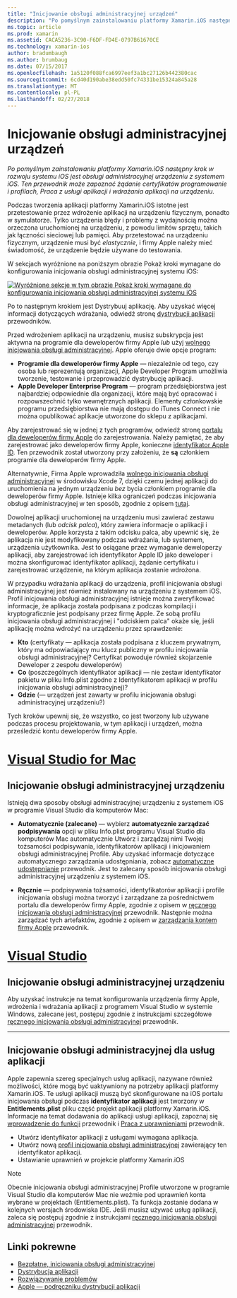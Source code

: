 ```yaml
---
title: "Inicjowanie obsługi administracyjnej urządzeń"
description: "Po pomyślnym zainstalowaniu platformy Xamarin.iOS następny krok w rozwoju systemu iOS jest obsługi administracyjnej urządzeniu z systemem iOS. Ten przewodnik może zapoznać żądanie certyfikatów programowanie i profilach, Praca z usługi aplikacji i wdrażania aplikacji na urządzeniu."
ms.topic: article
ms.prod: xamarin
ms.assetid: CACA5236-3C90-F6DF-FD4E-0797B61670CE
ms.technology: xamarin-ios
author: bradumbaugh
ms.author: brumbaug
ms.date: 07/15/2017
ms.openlocfilehash: 1a5120f088fca6997eef3a1bc27126b442380cac
ms.sourcegitcommit: 6cd40d190abe38edd50fc74331be15324a845a28
ms.translationtype: MT
ms.contentlocale: pl-PL
ms.lasthandoff: 02/27/2018
---
```

# <a name="device-provisioning"></a>Inicjowanie obsługi administracyjnej urządzeń

_Po pomyślnym zainstalowaniu platformy Xamarin.iOS następny krok w rozwoju systemu iOS jest obsługi administracyjnej urządzeniu z systemem iOS. Ten przewodnik może zapoznać żądanie certyfikatów programowanie i profilach, Praca z usługi aplikacji i wdrażania aplikacji na urządzeniu._

Podczas tworzenia aplikacji platformy Xamarin.iOS istotne jest przetestowanie przez wdrożenie aplikacji na urządzeniu fizycznym, ponadto w symulatorze. Tylko urządzenia błędy i problemy z wydajnością można orzeczona uruchomionej na urządzeniu, z powodu limitów sprzętu, takich jak łączności sieciowej lub pamięci. Aby przetestować na urządzeniu fizycznym, urządzenie musi być *elastycznie*, i firmy Apple należy mieć świadomość, że urządzenie będzie używane do testowania.

W sekcjach wyróżnione na poniższym obrazie Pokaż kroki wymagane do konfigurowania inicjowania obsługi administracyjnej systemu iOS:

[![](images/provisioningdiagram.png "Wyróżnione sekcje w tym obrazie Pokaż kroki wymagane do konfigurowania inicjowania obsługi administracyjnej systemu iOS")](images/provisioningdiagram.png)

Po to następnym krokiem jest Dystrybuuj aplikację. Aby uzyskać więcej informacji dotyczących wdrażania, odwiedź stronę [dystrybucji aplikacji](~/ios/deploy-test/app-distribution/index.md) przewodników.

Przed wdrożeniem aplikacji na urządzeniu, musisz subskrypcja jest aktywna na programie dla deweloperów firmy Apple *lub* użyj [wolnego inicjowania obsługi administracyjnej](~/ios/get-started/installation/device-provisioning/free-provisioning.md). Apple oferuje dwie opcje program:

- **Programie dla deweloperów firmy Apple** — niezależnie od tego, czy osoba lub reprezentują organizacji, Apple Developer Program umożliwia tworzenie, testowanie i przeprowadzić dystrybucję aplikacji.
- **Apple Developer Enterprise Program** — program przedsiębiorstwa jest najbardziej odpowiednie dla organizacji, które mają być opracować i rozpowszechnić tylko wewnętrznych aplikacji. Elementy członkowskie programu przedsiębiorstwa nie mają dostępu do iTunes Connect i nie można opublikować aplikacje utworzone do sklepu z aplikacjami.


Aby zarejestrować się w jednej z tych programów, odwiedź stronę [portalu dla deweloperów firmy Apple](https://developer.apple.com/programs/enroll/) do zarejestrowania. Należy pamiętać, że aby zarejestrować jako deweloperów firmy Apple, konieczne [identyfikator Apple ID](https://appleid.apple.com/). Ten przewodnik został utworzony przy założeniu, że **są** członkiem programie dla deweloperów firmy Apple.

Alternatywnie, Firma Apple wprowadziła [wolnego inicjowania obsługi administracyjnej](~/ios/get-started/installation/device-provisioning/free-provisioning.md) w środowisku Xcode 7, dzięki czemu jednej aplikacji do uruchomienia na jednym urządzeniu *bez* bycia członkiem programie dla deweloperów firmy Apple. Istnieje kilka ograniczeń podczas inicjowania obsługi administracyjnej w ten sposób, zgodnie z opisem [tutaj](~/ios/get-started/installation/device-provisioning/free-provisioning.md#limitations).

Dowolnej aplikacji uruchomionej na urządzeniu musi zawierać zestawu metadanych (lub *odcisk palca*), który zawiera informacje o aplikacji i deweloperów. Apple korzysta z takim odcisku palca, aby upewnić się, że aplikacja nie jest modyfikowany podczas wdrażania, lub systemem, urządzenia użytkownika. Jest to osiągane przez wymaganie deweloperzy aplikacji, aby zarejestrować ich identyfikator Apple ID jako deweloper i można skonfigurować identyfikator aplikacji, żądanie certyfikatu i zarejestrować urządzenie, na którym aplikacja zostanie wdrożona.

W przypadku wdrażania aplikacji do urządzenia, profil inicjowania obsługi administracyjnej jest również instalowany na urządzeniu z systemem iOS. Profil inicjowania obsługi administracyjnej istnieje można zweryfikować informacje, że aplikacja została podpisana z podczas kompilacji i kryptograficznie jest podpisany przez firmę Apple. Ze sobą profilu inicjowania obsługi administracyjnej i "odciskiem palca" okaże się, jeśli aplikację można wdrożyć na urządzeniu przez sprawdzenie:

- **Kto** (certyfikaty — aplikacja została podpisana z kluczem prywatnym, który ma odpowiadający mu klucz publiczny w profilu inicjowania obsługi administracyjnej? Certyfikat powoduje również skojarzenie Deweloper z zespołu deweloperów)
- **Co** (poszczególnych identyfikator aplikacji — nie zestaw identyfikator pakietu w pliku Info.plist zgodne z Identyfikatorem aplikacji w profilu inicjowania obsługi administracyjnej)?
- **Gdzie** (— urządzeń jest zawarty w profilu inicjowania obsługi administracyjnej urządzeniu?)

Tych kroków upewnij się, że wszystko, co jest tworzony lub używane podczas procesu projektowania, w tym aplikacji i urządzeń, można prześledzić kontu deweloperów firmy Apple.

<a name="Provisioning_Profile" />

# <a name="visual-studio-for-mactabvsmac"></a>[Visual Studio for Mac](#tab/vsmac)

## <a name="provisioning-your-device"></a>Inicjowanie obsługi administracyjnej urządzeniu

Istnieją dwa sposoby obsługi administracyjnej urządzeniu z systemem iOS w programie Visual Studio dla komputerów Mac:

* **Automatycznie (zalecane)** — wybierz **automatycznie zarządzać podpisywania** opcji w pliku Info.plist programu Visual Studio dla komputerów Mac automatycznie Utwórz i zarządzaj nimi Twojej tożsamości podpisywania, identyfikatorów aplikacji i inicjowaniem obsługi administracyjnej Profile.  Aby uzyskać informacje dotyczące automatycznego zarządzania udostępniania, zobacz [automatyczne udostępnianie](automatic-provisioning.md) przewodnik. Jest to zalecany sposób inicjowania obsługi administracyjnej urządzeniu z systemem iOS.

* **Ręcznie** — podpisywania tożsamości, identyfikatorów aplikacji i profile inicjowania obsługi można tworzyć i zarządzane za pośrednictwem portalu dla deweloperów firmy Apple, zgodnie z opisem w [ręcznego inicjowania obsługi administracyjnej](manual-provisioning.md) przewodnik. Następnie można zarządzać tych artefaktów, zgodnie z opisem w [zarządzania kontem firmy Apple](~/cross-platform/macios/apple-account-management.md) przewodnik.

# <a name="visual-studiotabvswin"></a>[Visual Studio](#tab/vswin)

## <a name="provisioning-your-device"></a>Inicjowanie obsługi administracyjnej urządzeniu

Aby uzyskać instrukcje na temat konfigurowania urządzenia firmy Apple, wdrożenia i wdrażania aplikacji z programem Visual Studio w systemie Windows, zalecane jest, postępuj zgodnie z instrukcjami szczegółowe [ręcznego inicjowania obsługi administracyjnej](manual-provisioning.md) przewodnik.

-----

<a name="appservices" />

## <a name="provisioning-for-application-services"></a>Inicjowanie obsługi administracyjnej dla usług aplikacji

Apple zapewnia szereg specjalnych usług aplikacji, nazywane również możliwości, które mogą być uaktywniony na potrzeby aplikacji platformy Xamarin.iOS. Te usługi aplikacji muszą być skonfigurowane na iOS portalu inicjowania obsługi podczas **identyfikator aplikacji** jest tworzony w **Entitlements.plist** pliku część projekt aplikacji platformy Xamarin.iOS. Informacje na temat dodawania do aplikacji usługi aplikacji, zapoznaj się [wprowadzenie do funkcji](~/ios/deploy-test/provisioning/capabilities/index.md) przewodnik i [Praca z uprawnieniami](~/ios/deploy-test/provisioning/entitlements.md) przewodnik.

* Utwórz identyfikator aplikacji z usługami wymagana aplikacja.
* Utwórz nową [profil inicjowania obsługi administracyjnej](#Provisioning_Profile) zawierający ten identyfikator aplikacji.
* Ustawianie uprawnień w projekcie platformy Xamarin.iOS

> [!NOTE]
> Obecnie inicjowania obsługi administracyjnej Profile utworzone w programie Visual Studio dla komputerów Mac nie weźmie pod uprawnień konta wybrane w projektach (Entitlements.plist). Ta funkcja zostanie dodana w kolejnych wersjach środowiska IDE. Jeśli musisz używać usług aplikacji, zaleca się postępuj zgodnie z instrukcjami [ręcznego inicjowania obsługi administracyjnej](manual-provisioning.md) przewodnik.

## <a name="related-links"></a>Linki pokrewne

- [Bezpłatne, inicjowania obsługi administracyjnej](~/ios/get-started/installation/device-provisioning/free-provisioning.md)
- [Dystrybucja aplikacji](~/ios/deploy-test/app-distribution/index.md)
- [Rozwiązywanie problemów](~/ios/deploy-test/troubleshooting.md)
- [Apple — podręczniku dystrybucji aplikacji](https://developer.apple.com/library/ios/documentation/IDEs/Conceptual/AppDistributionGuide/Introduction/Introduction.html)
